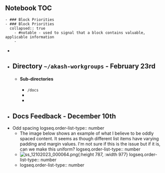 ## Notebook TOC
	- ### Block Priorities
	- ### Block Priorities
	  collapsed:: true
		- #notable - used to signal that a block contains valuable, applicable information
		-
-
- ## Directory `~/akash-workgroups`  - February 23rd
	- #### Sub-directories
		- `/docs`
		-
		-
- ## Docs Feedback - December 10th
- Odd spacing
  logseq.order-list-type:: number
	- The image below shows an example of what I believe to be oddly spaced content. It seems as though different list items have varying padding and margin values. I'm not sure if this is the issue but if it is, can we make this uniform?
	  logseq.order-list-type:: number
	- ![ss_12102023_000064.png](../assets/ss_12102023_000064_1702252406549_0.png){:height 787, :width 977}
	  logseq.order-list-type:: number
	- logseq.order-list-type:: number